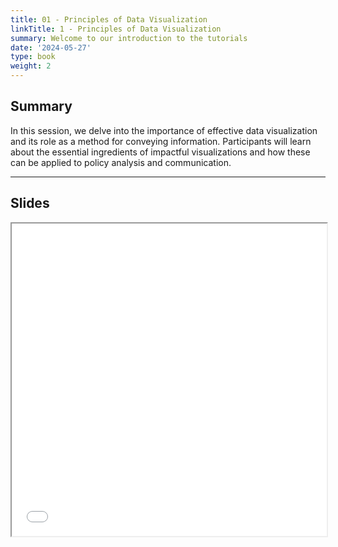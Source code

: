 ```yaml
---
title: 01 - Principles of Data Visualization
linkTitle: 1 - Principles of Data Visualization
summary: Welcome to our introduction to the tutorials
date: '2024-05-27'
type: book
weight: 2
---
```


## Summary

In this session, we delve into the importance of effective data visualization and its role as a method for conveying information. Participants will learn about the essential ingredients of impactful visualizations and how these can be applied to policy analysis and communication.

---

## Slides

<iframe src="../d5s1-principles-of-data-viz.pdf#view=fit" width="100%" height="500px">
    </iframe>

<!--
## Courses in this program

{{< list_children >}}

{{< figure src="featured.jpg" >}}

{{< callout note >}}
The parameter $\mu$ is the mean or expectation of the distribution.
$\sigma$ is its standard deviation.
The variance of the distribution is $\sigma^{2}$.
{{< /callout >}}
-->

